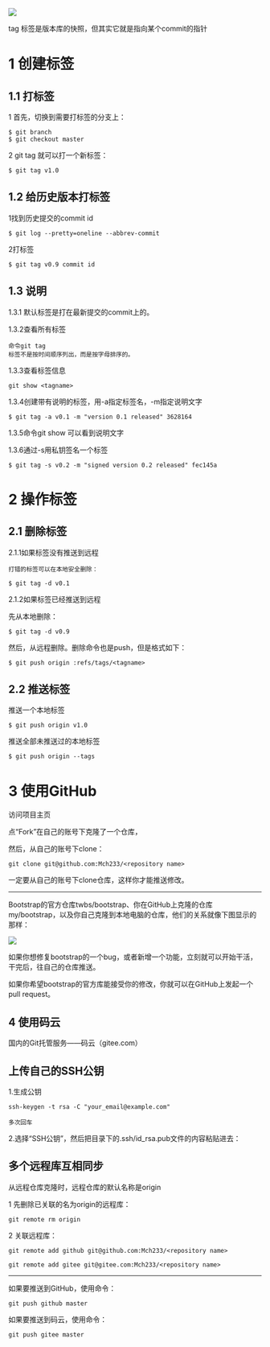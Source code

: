 ![](https://i.imgur.com/ctHpZpc.png)

tag 标签是版本库的快照，但其实它就是指向某个commit的指针

# 1 创建标签 #
## 1.1 打标签 ##

1 首先，切换到需要打标签的分支上：

	$ git branch
	$ git checkout master

2 git tag <name>就可以打一个新标签：

	$ git tag v1.0



## 1.2 给历史版本打标签 ##

1找到历史提交的commit id

	$ git log --pretty=oneline --abbrev-commit
2打标签

	$ git tag v0.9 commit id

## 1.3 说明 ##

1.3.1 默认标签是打在最新提交的commit上的。

1.3.2查看所有标签

	命令git tag
	标签不是按时间顺序列出，而是按字母排序的。

1.3.3查看标签信息

	git show <tagname>

1.3.4创建带有说明的标签，用-a指定标签名，-m指定说明文字

	$ git tag -a v0.1 -m "version 0.1 released" 3628164

1.3.5命令git show <tagname>可以看到说明文字

1.3.6通过-s用私钥签名一个标签

	$ git tag -s v0.2 -m "signed version 0.2 released" fec145a

# 2 操作标签 #

## 2.1 删除标签 ##

2.1.1如果标签没有推送到远程

	打错的标签可以在本地安全删除：

	$ git tag -d v0.1

2.1.2如果标签已经推送到远程

先从本地删除：

	$ git tag -d v0.9

然后，从远程删除。删除命令也是push，但是格式如下：

	$ git push origin :refs/tags/<tagname>

## 2.2 推送标签 ##

推送一个本地标签

	$ git push origin v1.0

推送全部未推送过的本地标签

	$ git push origin --tags

# 3 使用GitHub #

访问项目主页

点“Fork”在自己的账号下克隆了一个仓库，

然后，从自己的账号下clone：

	git clone git@github.com:Mch233/<repository name>

一定要从自己的账号下clone仓库，这样你才能推送修改。

----------

Bootstrap的官方仓库twbs/bootstrap、你在GitHub上克隆的仓库my/bootstrap，以及你自己克隆到本地电脑的仓库，他们的关系就像下图显示的那样：

![](https://i.imgur.com/V3kfC0G.png)

如果你想修复bootstrap的一个bug，或者新增一个功能，立刻就可以开始干活，干完后，往自己的仓库推送。

如果你希望bootstrap的官方库能接受你的修改，你就可以在GitHub上发起一个pull request。

## 4 使用码云 ##

国内的Git托管服务——码云（gitee.com）

## 上传自己的SSH公钥 ##

1.生成公钥

	ssh-keygen -t rsa -C "your_email@example.com"

	多次回车

2.选择“SSH公钥”，然后把目录下的.ssh/id_rsa.pub文件的内容粘贴进去：

## 多个远程库互相同步 ##

从远程仓库克隆时，远程仓库的默认名称是origin

1 先删除已关联的名为origin的远程库：

	git remote rm origin

2 关联远程库：

	git remote add github git@github.com:Mch233/<repository name>
	
	git remote add gitee git@gitee.com:Mch233/<repository name>

----------

如果要推送到GitHub，使用命令：

	git push github master

如果要推送到码云，使用命令：

	git push gitee master
